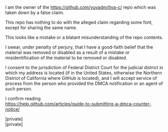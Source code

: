 I am the owner of the https://github.com/yuvadm/tiva-c/ repo which was 
taken down by a false claim.  

This repo has nothing to do with the alleged claim regarding some font, 
except for sharing the same name.  

This looks like a mistake or a blatant misunderstanding of the repo 
contents.  

I swear, under penalty of perjury, that I have a good-faith belief that 
the material was removed or disabled as a result of a mistake or 
misidentification of the material to be removed or disabled.  

I consent to the jurisdiction of Federal District Court for the judicial 
district in which my address is located (if in the United States, 
otherwise the Northern District of California where GitHub is located), 
and I will accept service of process from the person who provided the 
DMCA notification or an agent of such person.  

I confirm reading   
https://help.github.com/articles/guide-to-submitting-a-dmca-counter-notice/

[private]  
[private]  
